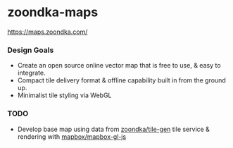 # zoondka-maps
https://maps.zoondka.com/

### Design Goals
+ Create an open source online vector map that is free to use, & easy to integrate.
+ Compact tile delivery format & offline capability built in from the ground up.
+ Minimalist tile styling via WebGL

### TODO
+ Develop base map using data from [zoondka/tile-gen](https://github.com/zoondka/tile-gen) tile service & rendering with [mapbox/mapbox-gl-js](https://github.com/mapbox/mapbox-gl-js)
